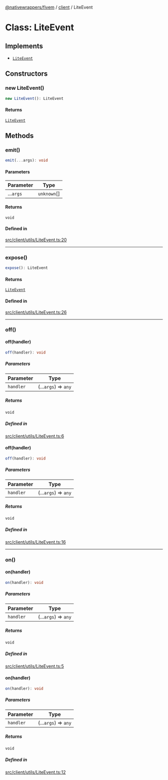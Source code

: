 [@nativewrappers/fivem](../../README.md) / [client](../README.md) / LiteEvent

# Class: LiteEvent

## Implements

- [`LiteEvent`](LiteEvent.md)

## Constructors

### new LiteEvent()

```ts
new LiteEvent(): LiteEvent
```

#### Returns

[`LiteEvent`](LiteEvent.md)

## Methods

### emit()

```ts
emit(...args): void
```

#### Parameters

| Parameter | Type |
| ------ | ------ |
| ...`args` | `unknown`[] |

#### Returns

`void`

#### Defined in

[src/client/utils/LiteEvent.ts:20](https://github.com/nativewrappers/fivem/blob/631c6d86e9569591c88ce277255e6c3e13e943cb/src/client/utils/LiteEvent.ts#L20)

***

### expose()

```ts
expose(): LiteEvent
```

#### Returns

[`LiteEvent`](LiteEvent.md)

#### Defined in

[src/client/utils/LiteEvent.ts:26](https://github.com/nativewrappers/fivem/blob/631c6d86e9569591c88ce277255e6c3e13e943cb/src/client/utils/LiteEvent.ts#L26)

***

### off()

#### off(handler)

```ts
off(handler): void
```

##### Parameters

| Parameter | Type |
| ------ | ------ |
| `handler` | (...`args`) => `any` |

##### Returns

`void`

##### Defined in

[src/client/utils/LiteEvent.ts:6](https://github.com/nativewrappers/fivem/blob/631c6d86e9569591c88ce277255e6c3e13e943cb/src/client/utils/LiteEvent.ts#L6)

#### off(handler)

```ts
off(handler): void
```

##### Parameters

| Parameter | Type |
| ------ | ------ |
| `handler` | (...`args`) => `any` |

##### Returns

`void`

##### Defined in

[src/client/utils/LiteEvent.ts:16](https://github.com/nativewrappers/fivem/blob/631c6d86e9569591c88ce277255e6c3e13e943cb/src/client/utils/LiteEvent.ts#L16)

***

### on()

#### on(handler)

```ts
on(handler): void
```

##### Parameters

| Parameter | Type |
| ------ | ------ |
| `handler` | (...`args`) => `any` |

##### Returns

`void`

##### Defined in

[src/client/utils/LiteEvent.ts:5](https://github.com/nativewrappers/fivem/blob/631c6d86e9569591c88ce277255e6c3e13e943cb/src/client/utils/LiteEvent.ts#L5)

#### on(handler)

```ts
on(handler): void
```

##### Parameters

| Parameter | Type |
| ------ | ------ |
| `handler` | (...`args`) => `any` |

##### Returns

`void`

##### Defined in

[src/client/utils/LiteEvent.ts:12](https://github.com/nativewrappers/fivem/blob/631c6d86e9569591c88ce277255e6c3e13e943cb/src/client/utils/LiteEvent.ts#L12)
